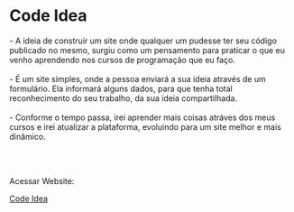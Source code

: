# Code Idea
<p>
  - A ideia de construir um site onde qualquer um pudesse ter seu código publicado no mesmo, surgiu como um pensamento para praticar o que eu venho aprendendo nos cursos de programação que eu faço.
<br><br>
- É um site simples, onde a pessoa enviará a sua ideia através de um formulário. Ela informará alguns dados, para que tenha total reconhecimento do seu trabalho, da sua ideia compartilhada.
<br><br>
- Conforme o tempo passa, irei aprender mais coisas atráves dos meus cursos e irei atualizar a plataforma, evoluindo para um site melhor e mais dinâmico.</p>
<br><br>
<p>Acessar Website: </p>
<a href="www.codeidea.ml">Code Idea</a>
